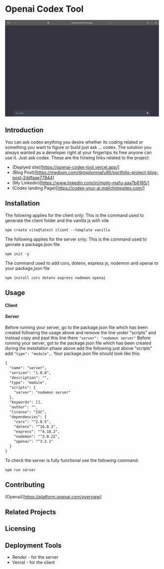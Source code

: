 # Openai Codex Tool
<img
src="./img/Desktop.png"
raw="true" 
/>

## Introduction
You can ask codex anything you desire whether its coding related or something you want to figure or build just ask ... codex. The solution you always wanted as a developer right at your fingertips its free anyone can use it. Just ask codex. 
These are the folwing links related to the project:
* (Deplyed site)[https://openai-codex-tool.vercel.app/]
* (Blog Post)[https://medium.com/@mpilonmafu95/portfolio-project-blog-post-2ddfaae77844]
* (My Linkedin)[https://www.linkedin.com/in/mpilo-mafu-aaa7b6185/]
* (Codex landing Page)[https://codex-your-ai.mailchimpsites.com/]

## Installation
The folowing applies for the client only:
This is the command used to generate the client folder and the vanilla js with vite
```
npm create vite@latest client --template vanilla
```
The following applies for the server only:
This is the command used to genrate a package.json file
```
npm init -y
```
The command used to add cors, dotenv, express js, nodemon and openai to your package,json file
```
npm install cors dotenv express nodemon openai
```
## Usage
#### Client

#### Server
Before running your server, go to the package.json file which has been created following the usage above and remove the line under "scripts" and instead copy and past this line there ```"server": "nodemon server"```
Before running your server, got to the package.json file which has been created during the installation phase above add the following just above "scripts" add ```"type": "module",```.
Your package.json file should look like this:
```
{
  "name": "server",
  "version": "1.0.0",
  "description": "",
  "type": "module",
  "scripts": {
    "server": "nodemon server"
  },
  "keywords": [],
  "author": "",
  "license": "ISC",
  "dependencies": {
    "cors": "^2.8.5",
    "dotenv": "^16.0.3",
    "express": "^4.18.2",
    "nodemon": "^2.0.22",
    "openai": "^3.2.1"
  }
}
```
To check the server is fully functional use the following command:
```
npm run server
```


## Contributing
(Openai)[https://platform.openai.com/overview]

## Related Projects

## Licensing

## Deployment Tools
* Render - for the server
* Vercel - for the client
